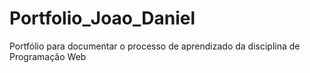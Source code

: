 # Portfolio_Joao_Daniel
Portfólio para documentar o processo de aprendizado da disciplina de Programação Web 
